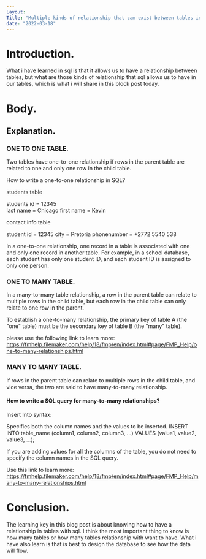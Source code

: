 ```yaml
---
Layout: 
Title: "Multiple kinds of relationship that cam exist between tables in sql."
date: "2022-03-18"
---
```


# Introduction.

What i have learned in sql is that it allows us to have a relationship between tables, but what are those kinds of relationship that sql allows us to have in our tables, which is what i will share in this block post today.

# Body.

## Explanation.

### ONE TO ONE TABLE.

Two tables have one-to-one relationship if rows in the parent table are related to one and only one row in the child table.


How to write a one-to-one relationship in SQL?

students table

students id = 12345     
last name = Chicago
first name = Kevin

contact info table

student id = 12345
city = Pretoria
phonenumber = +2772 5540 538


In a one-to-one relationship, one record in a table is associated with one and only one record in another table. For example, in a school database, each student has only one student ID, and each student ID is assigned to only one person.

### ONE TO MANY TABLE.

In a many-to-many table relationship, a row in the parent table can relate to multiple rows in the child table, but each row in the child table can only relate to one row in the parent.

To establish a one-to-many relationship, the primary key of table A (the "one" table) must be the secondary key of table B (the "many" table).

please use the following link to learn more: https://fmhelp.filemaker.com/help/18/fmp/en/index.html#page/FMP_Help/one-to-many-relationships.html


### MANY TO MANY TABLE.

If rows in the parent table can relate to multiple rows in the child table, and vice versa, the two are said to have many-to-many relationship.

#### How to write a SQL query for many-to-many relationships?

Insert Into syntax:

Specifies both the column names and the values to be inserted. INSERT INTO table_name (column1, column2, column3, ...) VALUES (value1, value2, value3, ...);

If you are adding values for all the columns of the table, you do not need to specify the column names in the SQL query.


Use this link to learn more: https://fmhelp.filemaker.com/help/18/fmp/en/index.html#page/FMP_Help/many-to-many-relationships.html

# Conclusion.

The learning key in this blog post is about knowing how to have a relationship in tables with sql. I think the most important thing to know is how many tables or how many tables relationship with want to have. What i have also learn is that is best to design the database to see how the data will flow.